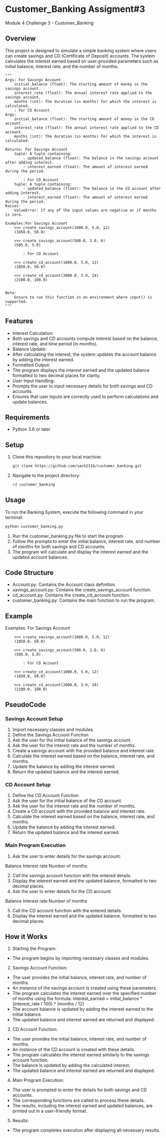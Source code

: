 # Customer_Banking Assigment#3
Module 4 Challenge 3 - Customer_Banking

## Overview

This project is designed to simulate a simple banking system where users can create savings and CD (Certificate of Deposit) accounts. The system calculates the interest earned based on user-provided parameters such as initial balance, interest rate, and the number of months.

    """
    Args: For Savings Account
        initial_balance (float): The starting amount of money in the savings account.
        interest_rate (float): The annual interest rate applied to the savings account.
        months (int): The duration (in months) for which the interest is calculated.
        : For CD Account
    Args:
        initial_balance (float): The starting amount of money in the CD account.
        interest_rate (float): The annual interest rate applied to the CD account.
        months (int): The duration (in months) for which the interest is calculated.
        
    Returns: For Savings Account
        tuple: A tuple containing:
            - updated_balance (float): The balance in the savings account after adding interest.
            - interest_earned (float): The amount of interest earned during the period.

            : For CD Account
        tuple: A tuple containing:
            - updated_balance (float): The balance in the CD account after adding interest.
            - interest_earned (float): The amount of interest earned during the period.
    Raises:
        ValueError: If any of the input values are negative or if months is zero.

    Examples:For Savings Account
        >>> create_savings_account(1000.0, 5.0, 12)
        (1050.0, 50.0)

        >>> create_savings_account(500.0, 2.0, 6)
        (505.0, 5.0)

            : For CD Account

        >>> create_cd_account(1000.0, 5.0, 12)
        (1050.0, 50.0)

        >>> create_cd_account(2000.0, 3.0, 24)
        (2100.0, 100.0)


    Note:
        Ensure to run this function in an environment where input() is supported.
    """

## Features

- Interest Calculation:
- Both savings and CD accounts compute interest based on the balance, interest rate, and time period (in months).
- Balance Update:
- After calculating the interest, the system updates the account balance by adding the interest earned.
- Formatted Output:
- The program displays the interest earned and the updated balance formatted to two decimal places for clarity.
- User Input Handling:
- Prompts the user to input necessary details for both savings and CD accounts.
- Ensures that user inputs are correctly used to perform calculations and update balances.

## Requirements

- Python 3.6 or later

## Setup

1. Clone this repository to your local machine:
    ```sh
    git clone https://github.com/sack2116/customer_banking.git
    ```
2. Navigate to the project directory:
    ```sh customer_banking
    cd customer_banking
    ```

## Usage

To run the Banking System, execute the following command in your terminal:
```sh
python customer_banking.py
```
1. Run the customer_banking.py file to start the program
2. Follow the prompts to enter the initial balance, interest rate, and number of months for both savings and CD accounts.
3. The program will calculate and display the interest earned and the updated account balances.

## Code Structure

* Account.py: Contains the Account class definition.
* savings_account.py: Contains the create_savings_account function.
* cd_account.py: Contains the create_cd_account function.
* customer_banking.py: Contains the main function to run the program.

## Example
Examples: For Savings Account

        >>> create_savings_account(1000.0, 5.0, 12)
        (1050.0, 50.0)

        >>> create_savings_account(500.0, 2.0, 6)
        (505.0, 5.0)

            : For CD Account

        >>> create_cd_account(1000.0, 5.0, 12)
        (1050.0, 50.0)

        >>> create_cd_account(2000.0, 3.0, 24)
        (2100.0, 100.0)
        
## PseudoCode

### Savings Account Setup

1. Import necessary classes and modules.
2. Define the Savings Account Function
3. Ask the user for the initial balance of the savings account.
4. Ask the user for the interest rate and the number of months.
5. Create a savings account with the provided balance and interest rate.
6. Calculate the interest earned based on the balance, interest rate, and months.
7. Update the balance by adding the interest earned.
8. Return the updated balance and the interest earned.

### CD Account Setup

1. Define the CD Account Function
2. Ask the user for the initial balance of the CD account.
3. Ask the user for the interest rate and the number of months.
4. Create a CD account with the provided balance and interest rate.
5. Calculate the interest earned based on the balance, interest rate, and months.
6. Update the balance by adding the interest earned.
7. Return the updated balance and the interest earned.

### Main Program Execution

1. Ask the user to enter details for the savings account:

Balance
Interest rate
Number of months

2. Call the savings account function with the entered details.
3. Display the interest earned and the updated balance, formatted to two decimal places.
4. Ask the user to enter details for the CD account:

Balance
Interest rate
Number of months

5. Call the CD account function with the entered details.
6. Display the interest earned and the updated balance, formatted to two decimal places.

## How it Works

1. Starting the Program:
* The program begins by importing necessary classes and modules.

2. Savings Account Function:
* The user provides the initial balance, interest rate, and number of months.
* An instance of the savings account is created using these parameters.
* The program calculates the interest earned over the specified number of months using the formula:
interest_earned = initial_balance * (interest_rate / 100) * (months / 12)
* The account balance is updated by adding the interest earned to the initial balance.
* The updated balance and interest earned are returned and displayed.

3. CD Account Function:
* The user provides the initial balance, interest rate, and number of months.
* An instance of the CD account is created with these details.
* The program calculates the interest earned similarly to the savings account function.
* The balance is updated by adding the calculated interest.
* The updated balance and interest earned are returned and displayed.

4. Main Program Execution:

* The user is prompted to enter the details for both savings and CD accounts.
* The corresponding functions are called to process these details.
* The results, including the interest earned and updated balances, are printed out in a user-friendly format.

5. Results:
* The program completes execution after displaying all necessary results.


